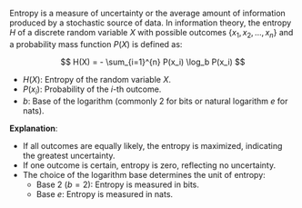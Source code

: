 Entropy is a measure of uncertainty or the average amount of information produced by a stochastic source of data. In information theory, the entropy $H$ of a discrete random variable $X$ with possible outcomes $\{x_1, x_2, \dots, x_n\}$ and a probability mass function $P(X)$ is defined as:

$$
H(X) = - \sum_{i=1}^{n} P(x_i) \log_b P(x_i)
$$

- $H(X)$: Entropy of the random variable $X$.
- $P(x_i)$: Probability of the $i$-th outcome.
- $b$: Base of the logarithm (commonly 2 for bits or natural logarithm $e$ for nats).

**Explanation**:
- If all outcomes are equally likely, the entropy is maximized, indicating the greatest uncertainty.
- If one outcome is certain, entropy is zero, reflecting no uncertainty.
- The choice of the logarithm base determines the unit of entropy:
  - Base 2 ($b=2$): Entropy is measured in bits.
  - Base $e$: Entropy is measured in nats.